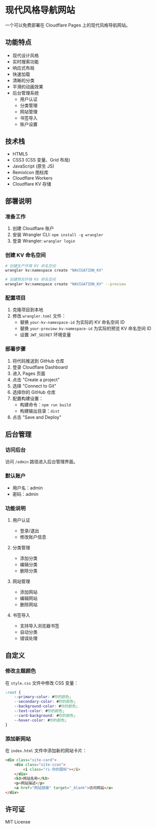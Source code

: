 # 现代风格导航网站

一个可以免费部署在 Cloudflare Pages 上的现代风格导航网站。

## 功能特点

- 现代设计风格
- 实时搜索功能
- 响应式布局
- 快速加载
- 清晰的分类
- 平滑的动画效果
- 后台管理系统
  - 用户认证
  - 分类管理
  - 网站管理
  - 书签导入
  - 账户设置

## 技术栈

- HTML5
- CSS3 (CSS 变量、Grid 布局)
- JavaScript (原生 JS)
- RemixIcon 图标库
- Cloudflare Workers
- Cloudflare KV 存储

## 部署说明

### 准备工作

1. 创建 Cloudflare 账户
2. 安装 Wrangler CLI: `npm install -g wrangler`
3. 登录 Wrangler: `wrangler login`

### 创建 KV 命名空间

```bash
# 创建生产环境 KV 命名空间
wrangler kv:namespace create "NAVIGATION_KV"

# 创建预览环境 KV 命名空间
wrangler kv:namespace create "NAVIGATION_KV" --preview
```

### 配置项目

1. 克隆项目到本地
2. 修改 `wrangler.toml` 文件：
   - 替换 `your-kv-namespace-id` 为实际的 KV 命名空间 ID
   - 替换 `your-preview-kv-namespace-id` 为实际的预览 KV 命名空间 ID
   - 设置 `JWT_SECRET` 环境变量

### 部署步骤

1. 将代码推送到 GitHub 仓库
2. 登录 Cloudflare Dashboard
3. 进入 Pages 页面
4. 点击 "Create a project"
5. 选择 "Connect to Git"
6. 选择你的 GitHub 仓库
7. 配置构建设置：
   - 构建命令：`npm run build`
   - 构建输出目录：`dist`
8. 点击 "Save and Deploy"

## 后台管理

### 访问后台

访问 `/admin` 路径进入后台管理界面。

### 默认账户

- 用户名：admin
- 密码：admin

### 功能说明

1. 用户认证
   - 登录/退出
   - 修改账户信息

2. 分类管理
   - 添加分类
   - 编辑分类
   - 删除分类

3. 网站管理
   - 添加网站
   - 编辑网站
   - 删除网站

4. 书签导入
   - 支持导入浏览器书签
   - 自动分类
   - 错误处理

## 自定义

### 修改主题颜色

在 `style.css` 文件中修改 CSS 变量：

```css
:root {
    --primary-color: #你的颜色;
    --secondary-color: #你的颜色;
    --background-color: #你的颜色;
    --text-color: #你的颜色;
    --card-background: #你的颜色;
    --hover-color: #你的颜色;
}
```

### 添加新网站

在 `index.html` 文件中添加新的网站卡片：

```html
<div class="site-card">
    <div class="site-icon">
        <i class="ri-你的图标"></i>
    </div>
    <h3>网站名称</h3>
    <p>网站描述</p>
    <a href="网站链接" target="_blank">访问网站</a>
</div>
```

## 许可证

MIT License 